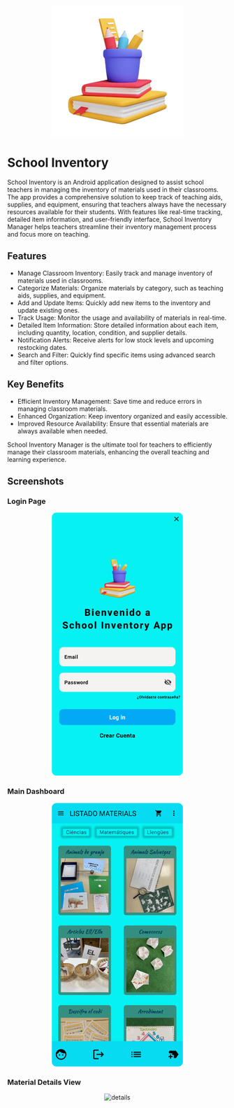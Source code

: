 <p align="center">
  <img src="https://github.com/Jordi-Allepuz/School_InventoryApp/blob/master/appicon.png" alt="Main Dashboard" style="width:300px; height:auto;">
</p>
<p align="center">
  <h1>School Inventory</h1>
</p>


School Inventory is an Android application designed to assist school teachers in managing the inventory of materials used in their classrooms. 
The app provides a comprehensive solution to keep track of teaching aids, supplies, and equipment, ensuring that teachers always have the necessary resources available for their students. 
With features like real-time tracking, detailed item information, and user-friendly interface, School Inventory Manager helps teachers streamline their inventory management process and focus more on teaching.

## Features

- Manage Classroom Inventory: Easily track and manage inventory of materials used in classrooms.
- Categorize Materials: Organize materials by category, such as teaching aids, supplies, and equipment.
- Add and Update Items: Quickly add new items to the inventory and update existing ones.
- Track Usage: Monitor the usage and availability of materials in real-time.
- Detailed Item Information: Store detailed information about each item, including quantity, location, condition, and supplier details.
- Notification Alerts: Receive alerts for low stock levels and upcoming restocking dates.
- Search and Filter: Quickly find specific items using advanced search and filter options.

## Key Benefits

- Efficient Inventory Management: Save time and reduce errors in managing classroom materials.
- Enhanced Organization: Keep inventory organized and easily accessible.
- Improved Resource Availability: Ensure that essential materials are always available when needed.

School Inventory Manager is the ultimate tool for teachers to efficiently manage their classroom materials, enhancing the overall teaching and learning experience.

## Screenshots

### Login Page
<p align="center">
  <img src="https://github.com/Jordi-Allepuz/School_InventoryApp/blob/master/image(6).png" alt="loginpage" style="width:300px; height:auto;">
</p>

### Main Dashboard
<p align="center">
  <img src="https://github.com/Jordi-Allepuz/School_InventoryApp/blob/master/image(1).png" alt="list" style="width:300px; height:auto;">
</p>

### Material Details View
<p align="center">
  <img src="" alt="details" style="width:300px; height:auto;">
</p>

